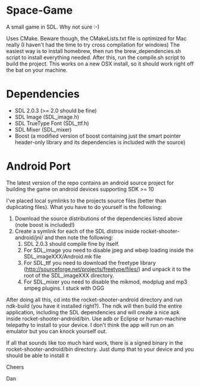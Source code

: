 Space-Game
==========

A small game in SDL. Why not sure :-)

Uses CMake. Beware though, the CMakeLists.txt file is optimized for Mac really (I haven't had the time to try cross compilation for windows)
The easiest way is to install homebrew, then run the brew_dependencies.sh script to install everything needed.
After this, run the compile.sh script to build the project.
This works on a new OSX install, so it should work right off the bat on your machine.

Dependencies
============

+ SDL 2.0.3 (>= 2.0 should be fine)
+ SDL Image (SDL_image.h)
+ SDL TrueType Font (SDL_ttf.h)
+ SDL Mixer (SDL_mixer)
+ Boost (a modified version of boost containing just the smart pointer header-only library and its dependencies is included with the source)

Android Port
============

The latest version of the repo contains an android source project for building the game on android devices supporting SDK >= 10

I've placed local symlinks to the projects source files (better than duplicating files). What you have to do yourself is the following:

1. Download the source distributions of the dependencies listed above (note boost is included!)
2. Create a symlink for each of the SDL distros inside rocket-shooter-android/jni/ and then note the following:
	1. SDL 2.0.3 should compile fine by itself.
	2. For SDL_image you need to disable jpeg and wbep loading inside the SDL_imageXXX/Android.mk file
	3. For SDL_ttf you need to download the freetype library (http://sourceforge.net/projects/freetype/files/) and unpack it to the root of the SDL_imageXXX directory.
	4. For SDL_mixer you need to disable the mikmod, modplug and mp3 smpeg plugins. I stuck with OGG

After doing all this, cd into the rocket-shooter-android directory and run ndk-build (you have it installed right?).
The ndk will then build the entire application, including the SDL dependencies and will create a nice apk inside rocket-shooter-android/bin.
Use adb or Eclipse or human-machine telepathy to install to your device. I don't think the app will run on an emulator but you can knock yourself out.

If all that sounds like too much hard work, there is a signed binary in the rocket-shooter-android/bin directory. Just dump that to your device and you should be able to install it

Cheers

Dan
